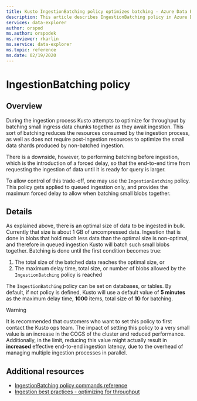 ```yaml
---
title: Kusto IngestionBatching policy optimizes batching - Azure Data Explorer
description: This article describes IngestionBatching policy in Azure Data Explorer.
services: data-explorer
author: orspod
ms.author: orspodek
ms.reviewer: rkarlin
ms.service: data-explorer
ms.topic: reference
ms.date: 02/19/2020
---
```

# IngestionBatching policy

## Overview

During the ingestion process Kusto attempts to optimize for throughput by batching small
ingress data chunks together as they await ingestion.
This sort of batching reduces the resources consumed by the ingestion
process, as well as does not require post-ingestion resources to optimize the
small data shards produced by non-batched ingestion.

There is a downside, however, to performing batching before ingestion, which is
the introduction of a forced delay, so that the end-to-end time from requesting
the ingestion of data until it is ready for query is larger.

To allow control of this trade-off, one may use the `IngestionBatching` policy.
This policy gets applied to queued ingestion only, and provides the maximum
forced delay to allow when batching small blobs together.

## Details

As explained above, there is an optimal size of data to be ingested in bulk.
Currently that size is about 1 GB of uncompressed data. Ingestion that is done
in blobs that hold much less data than the optimal size is non-optimal, and
therefore in queued ingestion Kusto will batch such small blobs together. Batching
is done until the first condition becomes true:

1. The total size of the batched data reaches the optimal size, or
2. The maximum delay time, total size, or number of blobs allowed by 
the `IngestionBatching` policy is reached

The `IngestionBatching` policy can be set on databases, or tables. By default,
if not policy is defined, Kusto will use a default value of **5 minutes** as the
maximum delay time, **1000** items, total size of **1G** for batching.

> [!WARNING]
> It is recommended that customers who want to set this policy to first contact
> the Kusto ops team. The impact of setting this policy to a very small value is
> an increase in the COGS of the cluster and reduced performance. Additionally,
> in the limit, reducing this value might actually result in **increased** effective
> end-to-end ingestion latency, due to the overhead of managing multiple ingestion
> processes in parallel.

## Additional resources

* [IngestionBatching policy commands reference](../management/batching-policy.md)
* [Ingestion best practices - optimizing for throughput](../api/netfx/kusto-ingest-best-practices.md#optimizing-for-throughput)